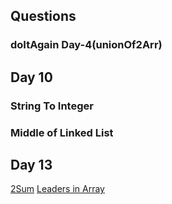 ## Questions

### doItAgain Day-4(unionOf2Arr)

## Day 10

### String To Integer

### Middle of Linked List

## Day 13

[2Sum](https://leetcode.com/problems/two-sum/description/)
[Leaders in Array](https://www.geeksforgeeks.org/problems/leaders-in-an-array-1587115620/1)
